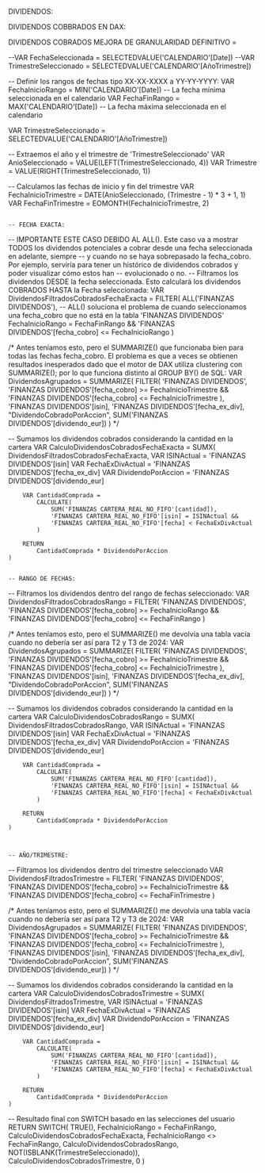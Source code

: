 DIVIDENDOS:




DIVIDENDOS COBBRADOS EN DAX:

DIVIDENDOS COBRADOS MEJORA DE GRANULARIDAD DEFINITIVO = 

--VAR FechaSeleccionada = SELECTEDVALUE('CALENDARIO'[Date])
--VAR TrimestreSeleccionado = SELECTEDVALUE('CALENDARIO'[AñoTrimestre])

-- Definir los rangos de fechas tipo XX-XX-XXXX a YY-YY-YYYY:
VAR FechaInicioRango = MIN('CALENDARIO'[Date])  -- La fecha mínima seleccionada en el calendario
VAR FechaFinRango = MAX('CALENDARIO'[Date])    -- La fecha máxima seleccionada en el calendario

VAR TrimestreSeleccionado = SELECTEDVALUE('CALENDARIO'[AñoTrimestre])

-- Extraemos el año y el trimestre de 'TrimestreSeleccionado'
VAR AnioSeleccionado = VALUE(LEFT(TrimestreSeleccionado, 4))
VAR Trimestre = VALUE(RIGHT(TrimestreSeleccionado, 1))

-- Calculamos las fechas de inicio y fin del trimestre
VAR FechaInicioTrimestre = DATE(AnioSeleccionado, (Trimestre - 1) * 3 + 1, 1)
VAR FechaFinTrimestre = EOMONTH(FechaInicioTrimestre, 2)


                                                                                -- FECHA EXACTA:

-- IMPORTANTE ESTE CASO DEBIDO AL ALL(). Este caso va a mostrar TODOS los dividendos potenciales a cobrar desde una fecha seleccionada en adelante, siempre
-- y cuando no se haya sobrepasado la fecha_cobro. Por ejemplo, serviría para tener un histórico de dividendos cobrados y poder visualizar cómo estos han 
-- evolucionado o no.
-- Filtramos los dividendos DESDE la fecha seleccionada. Esto calculará los dividendos COBRADOS HASTA la Fecha seleccionada:
VAR DividendosFiltradosCobradosFechaExacta =
    FILTER(
            ALL('FINANZAS DIVIDENDOS'), -- ALL() soluciona el problema de cuando seleccionamos una fecha_cobro que no está en la tabla 'FINANZAS DIVIDENDOS'
            FechaInicioRango = FechaFinRango &&
            'FINANZAS DIVIDENDOS'[fecha_cobro] <= FechaInicioRango
    )

/* Antes teníamos esto, pero el SUMMARIZE() que funcionaba bien para todas las fechas fecha_cobro. El problema es que a veces se obtienen resultados inesperados
dado que el motor de DAX utiliza clustering con SUMMARIZE(); por lo que funciona distinto al GROUP BY() de SQL:
VAR DividendosAgrupados =
    SUMMARIZE( 
        FILTER(
            'FINANZAS DIVIDENDOS', 
            'FINANZAS DIVIDENDOS'[fecha_cobro] >= FechaInicioTrimestre &&
            'FINANZAS DIVIDENDOS'[fecha_cobro] <= FechaInicioTrimestre
        ),
        'FINANZAS DIVIDENDOS'[isin],
        'FINANZAS DIVIDENDOS'[fecha_ex_div],
        "DividendoCobradoPorAccion", SUM('FINANZAS DIVIDENDOS'[dividendo_eur])
    )
*/

-- Sumamos los dividendos cobrados considerando la cantidad en la cartera
VAR CalculoDividendosCobradosFechaExacta =
    SUMX(
        DividendosFiltradosCobradosFechaExacta,
        VAR ISINActual = 'FINANZAS DIVIDENDOS'[isin]
        VAR FechaExDivActual = 'FINANZAS DIVIDENDOS'[fecha_ex_div]
        VAR DividendoPorAccion = 'FINANZAS DIVIDENDOS'[dividendo_eur]
        
        VAR CantidadComprada =
            CALCULATE(
                SUM('FINANZAS CARTERA_REAL_NO_FIFO'[cantidad]),
                'FINANZAS CARTERA_REAL_NO_FIFO'[isin] = ISINActual &&
                'FINANZAS CARTERA_REAL_NO_FIFO'[fecha] < FechaExDivActual
            )

        RETURN
            CantidadComprada * DividendoPorAccion
    )

                                                                                -- RANGO DE FECHAS:

-- Filtramos los dividendos dentro del rango de fechas seleccionado:
VAR DividendosFiltradosCobradosRango =
    FILTER(
        'FINANZAS DIVIDENDOS',
        'FINANZAS DIVIDENDOS'[fecha_cobro] >= FechaInicioRango &&
        'FINANZAS DIVIDENDOS'[fecha_cobro] <= FechaFinRango
    )

/* Antes teníamos esto, pero el SUMMARIZE() me devolvía una tabla vacía cuando no debería ser así para T2 y T3 de 2024:
VAR DividendosAgrupados =
    SUMMARIZE( 
        FILTER(
            'FINANZAS DIVIDENDOS', 
            'FINANZAS DIVIDENDOS'[fecha_cobro] >= FechaInicioTrimestre &&
            'FINANZAS DIVIDENDOS'[fecha_cobro] <= FechaInicioTrimestre
        ),
        'FINANZAS DIVIDENDOS'[isin],
        'FINANZAS DIVIDENDOS'[fecha_ex_div],
        "DividendoCobradoPorAccion", SUM('FINANZAS DIVIDENDOS'[dividendo_eur])
    )
*/

-- Sumamos los dividendos cobrados considerando la cantidad en la cartera
VAR CalculoDividendosCobradosRango =
    SUMX(
        DividendosFiltradosCobradosRango,
        VAR ISINActual = 'FINANZAS DIVIDENDOS'[isin]
        VAR FechaExDivActual = 'FINANZAS DIVIDENDOS'[fecha_ex_div]
        VAR DividendoPorAccion = 'FINANZAS DIVIDENDOS'[dividendo_eur]
        
        VAR CantidadComprada =
            CALCULATE(
                SUM('FINANZAS CARTERA_REAL_NO_FIFO'[cantidad]),
                'FINANZAS CARTERA_REAL_NO_FIFO'[isin] = ISINActual &&
                'FINANZAS CARTERA_REAL_NO_FIFO'[fecha] < FechaExDivActual
            )

        RETURN
            CantidadComprada * DividendoPorAccion
    )


                                                                                -- AÑO/TRIMESTRE:

-- Filtramos los dividendos dentro del trimestre seleccionado
VAR DividendosFiltradosTrimestre =
    FILTER(
        'FINANZAS DIVIDENDOS',
        'FINANZAS DIVIDENDOS'[fecha_cobro] >= FechaInicioTrimestre &&
        'FINANZAS DIVIDENDOS'[fecha_cobro] <= FechaFinTrimestre
    )

/* Antes teníamos esto, pero el SUMMARIZE() me devolvía una tabla vacía cuando no debería ser así para T2 y T3 de 2024:
VAR DividendosAgrupados =
    SUMMARIZE( 
        FILTER(
            'FINANZAS DIVIDENDOS', 
            'FINANZAS DIVIDENDOS'[fecha_cobro] >= FechaInicioTrimestre &&
            'FINANZAS DIVIDENDOS'[fecha_cobro] <= FechaInicioTrimestre
        ),
        'FINANZAS DIVIDENDOS'[isin],
        'FINANZAS DIVIDENDOS'[fecha_ex_div],
        "DividendoCobradoPorAccion", SUM('FINANZAS DIVIDENDOS'[dividendo_eur])
    )
*/

-- Sumamos los dividendos cobrados considerando la cantidad en la cartera
VAR CalculoDividendosCobradosTrimestre =
    SUMX(
        DividendosFiltradosTrimestre,
        VAR ISINActual = 'FINANZAS DIVIDENDOS'[isin]
        VAR FechaExDivActual = 'FINANZAS DIVIDENDOS'[fecha_ex_div]
        VAR DividendoPorAccion = 'FINANZAS DIVIDENDOS'[dividendo_eur]
        
        VAR CantidadComprada =
            CALCULATE(
                SUM('FINANZAS CARTERA_REAL_NO_FIFO'[cantidad]),
                'FINANZAS CARTERA_REAL_NO_FIFO'[isin] = ISINActual &&
                'FINANZAS CARTERA_REAL_NO_FIFO'[fecha] < FechaExDivActual
            )

        RETURN
            CantidadComprada * DividendoPorAccion
    )



-- Resultado final con SWITCH basado en las selecciones del usuario
RETURN
    SWITCH(
        TRUE(),
        FechaInicioRango = FechaFinRango, CalculoDividendosCobradosFechaExacta,
        FechaInicioRango <> FechaFinRango, CalculoDividendosCobradosRango,
        NOT(ISBLANK(TrimestreSeleccionado)), CalculoDividendosCobradosTrimestre,
        0
    )
